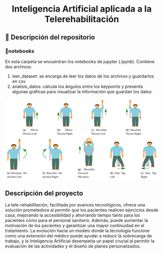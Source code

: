 <h1 align="center"> Inteligencia Artificial aplicada a la Telerehabilitación </h1>

## 📁 Descripción del repositorio

### 📓notebooks
En esta carpeta se encuentran los notebooks de jupyter (.ipynb). Contiene dos archivos:
1. leer_dataset: se encarga de leer los datos de los archivos y guardarlos en csv
2. analisis_datos: calcula los ángulos entre los keypoints y presenta algunas gráficas para visualizar la información que guardan los datos

![Gestures](/images/gestures.png)

## Descripción del proyecto
La tele-rehabilitación, facilitada por avances tecnológicos, ofrece una solución prometedora al permitir
que los pacientes realicen ejercicios desde casa, mejorando la accesibilidad y ahorrando tiempo tanto para
los pacientes como para el personal sanitario. Además, puede aumentar la motivación de los pacientes y
garantizar una mayor continuidad en el tratamiento. La evolución hacia un modelo donde la tecnología funcione
como una extensión del médico puede ayudar a reducir la sobrecarga de trabajo, y la Inteligencia Artificial
desempeña un papel crucial al permitir la evaluación de las actividades y el diseño de planes personalizados.



